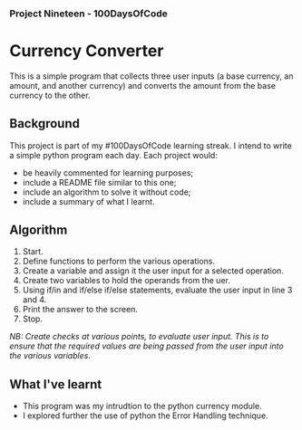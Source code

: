 ### Project Nineteen - 100DaysOfCode
# Currency Converter
This is a simple program that collects three user inputs (a base currency, an amount, and another currency) and converts the amount from the base currency to the other.

## Background
This project is part of my #100DaysOfCode learning streak. I intend to write a simple python program each day. Each project would:
* be heavily commented for learning purposes;
* include a README file similar to this one;
* include an algorithm to solve it without code;
* include a summary of what I learnt.

## Algorithm
1. Start.
2. Define functions to perform the various operations.
3. Create a variable and assign it the user input for a selected operation.
4. Create two variables to hold the operands from the uer.
5. Using if/in and if/else if/else statements, evaluate the user input in line 3 and 4.
6. Print the answer to the screen.
7. Stop.

*NB: Create checks at various points, to evaluate user input. This is to ensure that the required values are being passed from the user input into the various variables.*

## What I've learnt
* This program was my intrudtion to the python currency module.
* I explored further the use of python the Error Handling technique.
